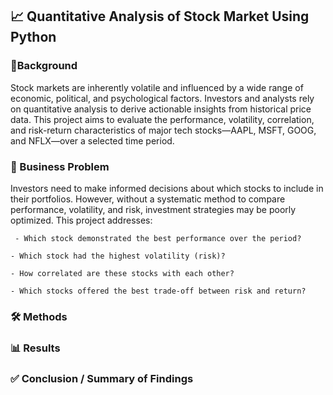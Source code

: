 ##  📈 Quantitative Analysis of Stock Market Using Python

### 🧠Background
Stock markets are inherently volatile and influenced by a wide range of economic, political, and psychological factors. Investors and analysts rely on quantitative analysis to derive actionable insights from historical price data. This project aims to evaluate the performance, volatility, correlation, and risk-return characteristics of major tech stocks—AAPL, MSFT, GOOG, and NFLX—over a selected time period.


### 💼 Business Problem
Investors need to make informed decisions about which stocks to include in their portfolios. However, without a systematic method to compare performance, volatility, and risk, investment strategies may be poorly optimized. This project addresses:

     - Which stock demonstrated the best performance over the period?

    - Which stock had the highest volatility (risk)?

    - How correlated are these stocks with each other?

    - Which stocks offered the best trade-off between risk and return?

### 🛠️ Methods

### 📊 Results


### ✅ Conclusion / Summary of Findings